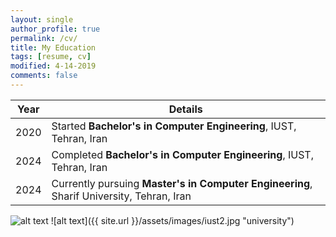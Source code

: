 ```yaml
---
layout: single
author_profile: true
permalink: /cv/
title: My Education
tags: [resume, cv]
modified: 4-14-2019
comments: false
---
```


<!-- 
|    |    | **Experience**                                                             |
|----|----|-------------------------------------------------------------------------------|
|2018| now| **computer student**, study computer Computer, IUST, Tehran, Iran |
|----|----|-------------------------------------------------------------------------------|
|2005|2018| **Bachelor in Computer** |
|----|------|-------------------------------------------------------------------------------|
-->

<!-- 
|2005|      | **Research Intern**, Microsoft Research, Redmond WA |
|----|------|-------------------------------------------------------------------------------|
|2004|      | **Research Intern**, Microsoft Research, Redmond WA |
-->

| Year  | Details                                                                 |
|-------|-------------------------------------------------------------------------|
| 2020  | Started **Bachelor's in Computer Engineering**, IUST, Tehran, Iran       |
| 2024  | Completed **Bachelor's in Computer Engineering**, IUST, Tehran, Iran     |
| 2024  | Currently pursuing **Master's in Computer Engineering**, Sharif University, Tehran, Iran   |

![alt text](../assets/images/Amirrezauni.jpg "university")
![alt text]({{ site.url }}/assets/images/iust2.jpg "university")
